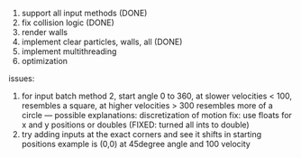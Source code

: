1. support all input methods (DONE)
2. fix collision logic (DONE)
3. render walls
4. implement clear particles, walls, all (DONE)
5. implement multithreading
6. optimization


issues:
1. for input batch method 2, start angle 0 to 360, at slower velocities < 100, resembles a square, at higher velocities > 300 resembles more of a circle
— possible explanations: discretization of motion fix: use floats for x and y positions or doubles (FIXED: turned all ints to double)
2. try adding inputs at the exact corners and see it shifts in starting positions example is (0,0) at 45degree angle and 100 velocity
